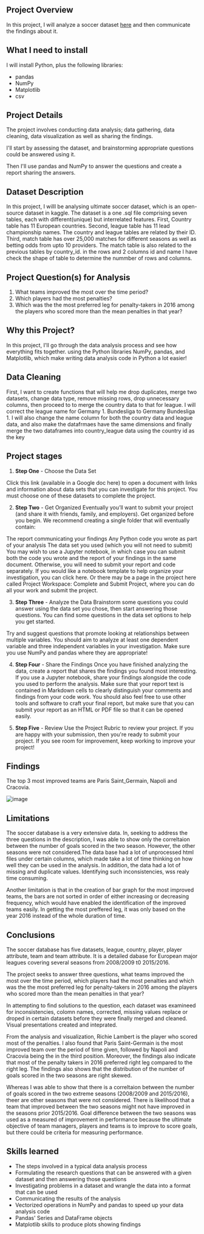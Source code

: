 ## Project Overview

In this project, I will analyze a soccer dataset [here](https://www.kaggle.com/datasets/hugomathien/soccer/download?datasetVersionNumber=10) and then communicate the findings about it.

## What I need to install

I will install Python, plus the following libraries:

* pandas
* NumPy
* Matplotlib
* csv

## Project Details

The project involves conducting data analysis; data gathering, data cleaning, data visualization as well as sharing the findings. 

I'll start by assessing the dataset, and brainstorming appropriate questions could be answered using it. 

Then I'll use pandas and NumPy to answer the questions and create a report sharing the answers. 

## Dataset Description

In this project, I willl be analysing ultimate soccer dataset, which is an open-source dataset in kaggle. The dataset is a one .sql file comprising seven tables, each with different(unique) but interrelated features. First, Country table has 11 European countries. Second, league table has 11 lead championship names. The country and league tables are related by their ID. Third, match table has over 25,000 matches for different seasons as well as betting odds from upto 10 providers. The match table is also related to the previous tables by country_id. in the rows and 2 columns id and name I have check the shape of table to determine the nummber of rows and columns.

## Project Question(s) for Analysis

1. What teams improved the most over the time period?
2. Which players had the most penalties?
3. Which was the the most preferred leg for penalty-takers in 2016 among the players who scored more than the mean penalties in that year?

## Why this Project?

In this project, I'll go through the data analysis process and see how everything fits together.  using the Python libraries NumPy, pandas, and Matplotlib, which make writing data analysis code in Python a lot easier!

## Data Cleaning

First, I want to create functions that will help me drop duplicates, merge two datasets, change data type, remove missing rows, drop unnecessary columns, then proceed to to merge the country data to that for league. I will correct the league name for Germany 1. Bundesliga to Germany Bundesliga 1. I will also change the name column for both the country data and league data, and also make the datafrmaes have the same dimensions and finally merge the two dataframes into country_league data using the country id as the key

## Project stages

1. **Step One** - Choose the Data Set

Click this link (available in a Google doc here) to open a document with links and information about data sets that you can investigate for this project. You must choose one of these datasets to complete the project.

2. **Step Two** - Get Organized
Eventually you’ll want to submit your project (and share it with friends, family, and employers). Get organized before you begin. We recommend creating a single folder that will eventually contain:

The report communicating your findings
Any Python code you wrote as part of your analysis
The data set you used (which you will not need to submit)
You may wish to use a Jupyter notebook, in which case you can submit both the code you wrote and the report of your findings in the same document. Otherwise, you will need to submit your report and code separately. If you would like a notebook template to help organize your investigation, you can click here. Or there may be a page in the project here called Project Workspace: Complete and Submit Project, where you can do all your work and submit the project.

3. **Step Three** - Analyze the Data
Brainstorm some questions you could answer using the data set you chose, then start answering those questions. You can find some questions in the data set options to help you get started.

Try and suggest questions that promote looking at relationships between multiple variables. You should aim to analyze at least one dependent variable and three independent variables in your investigation. Make sure you use NumPy and pandas where they are appropriate!

4. **Step Four** - Share the Findings
Once you have finished analyzing the data, create a report that shares the findings you found most interesting. If you use a Jupyter notebook, share your findings alongside the code you used to perform the analysis. Make sure that your report text is contained in Markdown cells to clearly distinguish your comments and findings from your code work. You should also feel free to use other tools and software to craft your final report, but make sure that you can submit your report as an HTML or PDF file so that it can be opened easily.

5. **Step Five** - Review
Use the Project Rubric to review your project. If you are happy with your submission, then you're ready to submit your project. If you see room for improvement, keep working to improve your project!

## Findings

The top 3 most improved teams are Paris Saint_Germain, Napoli and Cracovia.

![image](https://user-images.githubusercontent.com/7541585/193405315-144e92ff-95ab-474a-8848-2ad62d4a794c.png)

## Limitations

The soccer database is a very extensive data. In, seeking to address the three questions in the description, I was able to show only the correltaion between the number of goals scored in the two season. However, the other seasons were not considered.The data base had a lot of unprocessed html files under certain columns, which made take a lot of time thinking on how well they can be used in the analysis. In addition, the data had a lot of missing and duplicate values. Identifying such inconsistencies, wss realy time consuming.

Another limitation is that in the creation of bar graph for the most improved teams, the bars are not sorted in order of either increasing or decreasing frequency, which would have enabled the identification of the improved teams easily. In getting the most preffered leg, it was only based on the year 2016 instead of the whole duration of time.

## Conclusions

The soccer database has five datasets, league, country, player, player attribute, team and team attribute. It is a detailed dabase for European major leagues covering several seasons from 2008/2009 t0 2015/2016.

The project seeks to answer three questions, what teams improved the most over the time period, which players had the most penalties and which was the the most preferred leg for penalty-takers in 2016 among the players who scored more than the mean penalties in that year?

In attempting to find solutions to the question, each dataset was examineed for inconsistencies, colomn names, corrected, missing values replace or droped in certain datasets before they were finally merged and cleaned. Visual presentations created and inteprated.

From the analysis and visualization, Richie Lambert is the player who scored most of the penalties. I also found that Paris Saint-Germain is the most improved team over the period of time given, followed by Napoli and Cracovia being the in the third position. Moreover, the findings also indicate that most of the penalty takers in 2016 preferred right leg compared to the right leg. The findings also shows that the distribution of the number of goals scored in the two seasons are right skewed.

Whereas I was able to show that there is a correltaion between the number of goals scored in the two extreme seasons (2008/2009 and 2015/2016), theer are other seasons that were not considered. There is likelihood that a team that improved between the two seasons might not have improved in the seasons prior 2015/2016. Goal difference between the two seasons was used as a measured of improvement in performance because the ultimate objective of team managers, players and teams is to improve to score goals, but there could be criteria for measuring performance.

## Skills learned

- The steps involved in a typical data analysis process
- Formulating the research questions that can be answered with a given dataset and then answering those questions
- Investigating problems in a dataset and wrangle the data into a format that can be used
- Communicating the results of the analysis
- Vectorized operations in NumPy and pandas to speed up your data analysis code
- Pandas' Series and DataFrame objects
- Matplotlib skills to produce plots showing findings
